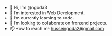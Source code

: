 - 👋 Hi, I’m @hgoda3
- 👀 I’m interested in Web Development.
- 🌱 I’m currently learning to code.
- 💞️ I’m looking to collaborate on frontend projects.
- 📫 How to reach me husseingoda2@gmail.com


